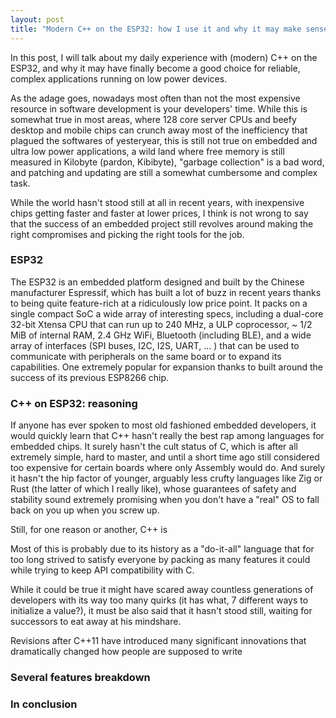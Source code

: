 ```yaml
---
layout: post
title: "Modern C++ on the ESP32: how I use it and why it may make sense"
---
```


In this post, I will talk about my daily experience with (modern) C++ on the ESP32, and why it may have finally become a good choice for reliable, complex applications running on low power devices.

As the adage goes, nowadays most often than not the most expensive resource in software development is your developers' time. While this is somewhat true in most areas, where 128 core server CPUs and beefy desktop and mobile chips can crunch away most of the inefficiency that plagued the softwares of yesteryear, this is still not true on embedded and ultra low power applications, a wild land where free memory is still measured in Kilobyte (pardon, Kibibyte), "garbage collection" is a bad word, and patching and updating are still a somewhat cumbersome and complex task.

While the world hasn't stood still at all in recent years, with inexpensive chips getting faster and faster at lower prices, I think is not wrong to say that the success of an embedded project still revolves around making the right compromises and picking the right tools for the job. 

### ESP32

The ESP32 is an embedded platform designed and built by the Chinese manufacturer Espressif, which has built a lot of buzz in recent years thanks to being quite feature-rich at a ridiculously low price point. It packs on a single compact SoC a wide array of interesting specs, including a dual-core 32-bit Xtensa CPU that can run up to 240 MHz, a ULP coprocessor, ~ 1/2 MiB of internal RAM, 2.4 GHz WiFi, Bluetooth (including BLE), and a wide array of interfaces (SPI buses, I2C, I2S, UART, ... ) that can be used to communicate with peripherals on the same board or to expand its capabilities. One extremely popular  for expansion thanks to  built around the success of its previous ESP8266 chip.


### C++ on ESP32: reasoning

If anyone has ever spoken to most old fashioned embedded developers, it would quickly learn that C++ hasn't really the best rap among languages for embedded chips.
It surely hasn't the cult status of C, which is after all extremely simple, hard to master, and until a short time ago still considered too expensive for certain boards where only Assembly would do. And surely it hasn't the hip factor of younger, arguably less crufty languages like Zig or Rust (the latter of which I really like), whose guarantees of safety and stability sound extremely promising when you don't have a "real" OS to fall back on you up when you screw up.

Still, for one reason or another, C++ is 

Most of this is probably due to its history as a "do-it-all" language that for too long strived to satisfy everyone by packing as many features it could while trying to keep API compatibility with C. 

While it could be true it might have scared away countless generations of developers with its way too many quirks (it has what, 7 different ways to initialize a value?), it must be also said that it hasn't stood still, waiting for successors to eat away at his mindshare. 

Revisions after C++11 have introduced many significant innovations that dramatically changed how people are supposed to write 






### Several features breakdown



### In conclusion

